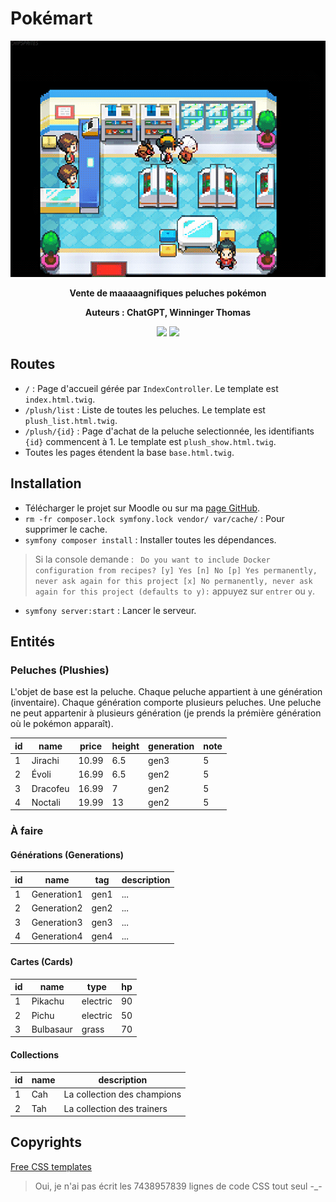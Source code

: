 # Pokémart
<p align="center">
    <img src="public/images/other/readme_pokemart.gif">
</p>
<p align="center">
    <b>Vente de maaaaagnifiques peluches pokémon</b>
</p>
<p align="center">
    <b>Auteurs : ChatGPT, Winninger Thomas</b>
</p>
<p align="center">
    <a target="_blank" href="https://www.pokemoncenter.com/category/plush"><img src="https://img.shields.io/badge/pokémon-plushies-FF0000"/></a>
    <a target="_blank" href="https://github.com/Sckathach/pokemart"><img src="https://img.shields.io/badge/github-Sckathach-black"/></a>
</p>

## Routes
- `/` : Page d'accueil gérée par `IndexController`. Le template est `index.html.twig`.
- `/plush/list` : Liste de toutes les peluches. Le template est `plush_list.html.twig`.
- `/plush/{id}` : Page d'achat de la peluche selectionnée, les identifiants `{id}` commencent à 1. Le template est
`plush_show.html.twig`.
- Toutes les pages étendent la base `base.html.twig`.

## Installation
- Télécharger le projet sur Moodle ou sur ma [page GitHub](https://github.com/Sckathach/pokemart).
- `rm -fr composer.lock symfony.lock vendor/ var/cache/` : Pour supprimer le cache.
- `symfony composer install` : Installer toutes les dépendances.
> Si la console demande : ``` 
Do you want to include Docker configuration from recipes?
    [y] Yes
    [n] No
    [p] Yes permanently, never ask again for this project
    [x] No permanently, never ask again for this project
    (defaults to y):
``` appuyez sur `entrer` ou `y`.
- `symfony server:start` : Lancer le serveur.

## Entités
### Peluches (Plushies)
L'objet de base est la peluche. Chaque peluche appartient à une génération (inventaire). Chaque génération comporte
plusieurs peluches. Une peluche ne peut appartenir à plusieurs génération (je prends la prémière génération où le
pokémon apparaît).

| id | name     | price | height | generation | note |
|----|----------|-------|--------|------------|------|
| 1  | Jirachi  | 10.99 | 6.5    | gen3       | 5    |
| 2  | Évoli    | 16.99 | 6.5    | gen2       | 5    |
| 3  | Dracofeu | 16.99 | 7      | gen2       | 5    |
| 4  | Noctali  | 19.99 | 13     | gen2       | 5    |

### À faire
#### Générations (Generations)
| id | name        | tag  | description |
|----|-------------|------|-------------|
| 1  | Generation1 | gen1 | ...         | 
| 2  | Generation2 | gen2 | ...         |
| 3  | Generation3 | gen3 | ...         |
| 4  | Generation4 | gen4 | ...         | 

#### Cartes (Cards)
| id | name      | type     | hp |
|----|-----------|----------|----| 
| 1  | Pikachu   | electric | 90 |
| 2  | Pichu     | electric | 50 |
| 3  | Bulbasaur | grass    | 70 |

#### Collections 
| id | name | description                 | 
|----|------|-----------------------------|
| 1  | Cah  | La collection des champions |
| 2  | Tah  | La collection des trainers  |

## Copyrights
[Free CSS templates](https://www.free-css.com/)

> Oui, je n'ai pas écrit les 7438957839 lignes de code CSS tout seul -_-
